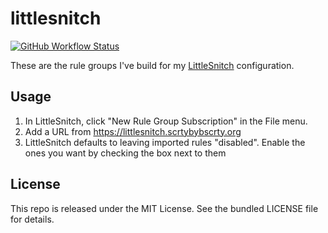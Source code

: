 littlesnitch
===========

[![GitHub Workflow Status](https://img.shields.io/actions/github/workflow/status/akerl/littlesnitch/build.yml?branch=main)](https://github.com/akerl/littlesnitch/actions)

These are the rule groups I've build for my [LittleSnitch](https://www.obdev.at/products/littlesnitch/index.html) configuration.

## Usage

1. In LittleSnitch, click "New Rule Group Subscription" in the File menu.
2. Add a URL from https://littlesnitch.scrtybybscrty.org
3. LittleSnitch defaults to leaving imported rules "disabled". Enable the ones you want by checking the box next to them

## License

This repo is released under the MIT License. See the bundled LICENSE file for details.

